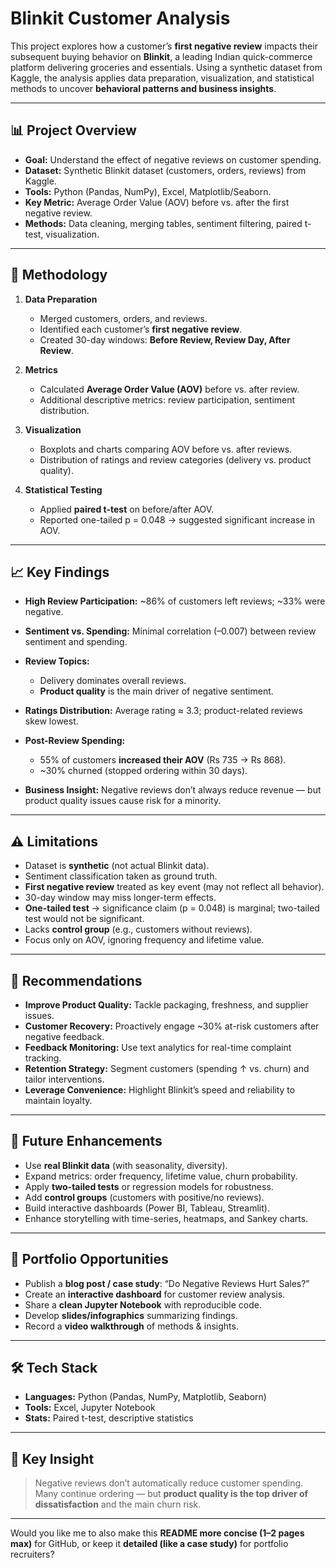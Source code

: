 # Blinkit Customer Analysis

This project explores how a customer’s **first negative review** impacts their subsequent buying behavior on **Blinkit**, a leading Indian quick-commerce platform delivering groceries and essentials. Using a synthetic dataset from Kaggle, the analysis applies data preparation, visualization, and statistical methods to uncover **behavioral patterns and business insights**.

---

## 📊 Project Overview

* **Goal:** Understand the effect of negative reviews on customer spending.
* **Dataset:** Synthetic Blinkit dataset (customers, orders, reviews) from Kaggle.
* **Tools:** Python (Pandas, NumPy), Excel, Matplotlib/Seaborn.
* **Key Metric:** Average Order Value (AOV) before vs. after the first negative review.
* **Methods:** Data cleaning, merging tables, sentiment filtering, paired t-test, visualization.

---

## 🔑 Methodology

1. **Data Preparation**

   * Merged customers, orders, and reviews.
   * Identified each customer’s **first negative review**.
   * Created 30-day windows: **Before Review, Review Day, After Review**.

2. **Metrics**

   * Calculated **Average Order Value (AOV)** before vs. after review.
   * Additional descriptive metrics: review participation, sentiment distribution.

3. **Visualization**

   * Boxplots and charts comparing AOV before vs. after reviews.
   * Distribution of ratings and review categories (delivery vs. product quality).

4. **Statistical Testing**

   * Applied **paired t-test** on before/after AOV.
   * Reported one-tailed p = 0.048 → suggested significant increase in AOV.

---

## 📈 Key Findings

* **High Review Participation:** \~86% of customers left reviews; \~33% were negative.
* **Sentiment vs. Spending:** Minimal correlation (–0.007) between review sentiment and spending.
* **Review Topics:**

  * Delivery dominates overall reviews.
  * **Product quality** is the main driver of negative sentiment.
* **Ratings Distribution:** Average rating ≈ 3.3; product-related reviews skew lowest.
* **Post-Review Spending:**

  * 55% of customers **increased their AOV** (Rs 735 → Rs 868).
  * \~30% churned (stopped ordering within 30 days).
* **Business Insight:** Negative reviews don’t always reduce revenue — but product quality issues cause risk for a minority.

---

## ⚠️ Limitations

* Dataset is **synthetic** (not actual Blinkit data).
* Sentiment classification taken as ground truth.
* **First negative review** treated as key event (may not reflect all behavior).
* 30-day window may miss longer-term effects.
* **One-tailed test** → significance claim (p = 0.048) is marginal; two-tailed test would not be significant.
* Lacks **control group** (e.g., customers without reviews).
* Focus only on AOV, ignoring frequency and lifetime value.

---

## 🚀 Recommendations

* **Improve Product Quality:** Tackle packaging, freshness, and supplier issues.
* **Customer Recovery:** Proactively engage \~30% at-risk customers after negative feedback.
* **Feedback Monitoring:** Use text analytics for real-time complaint tracking.
* **Retention Strategy:** Segment customers (spending ↑ vs. churn) and tailor interventions.
* **Leverage Convenience:** Highlight Blinkit’s speed and reliability to maintain loyalty.

---

## 🔮 Future Enhancements

* Use **real Blinkit data** (with seasonality, diversity).
* Expand metrics: order frequency, lifetime value, churn probability.
* Apply **two-tailed tests** or regression models for robustness.
* Add **control groups** (customers with positive/no reviews).
* Build interactive dashboards (Power BI, Tableau, Streamlit).
* Enhance storytelling with time-series, heatmaps, and Sankey charts.

---

## 📂 Portfolio Opportunities

* Publish a **blog post / case study**: “Do Negative Reviews Hurt Sales?”
* Create an **interactive dashboard** for customer review analysis.
* Share a **clean Jupyter Notebook** with reproducible code.
* Develop **slides/infographics** summarizing findings.
* Record a **video walkthrough** of methods & insights.

---

## 🛠️ Tech Stack

* **Languages:** Python (Pandas, NumPy, Matplotlib, Seaborn)
* **Tools:** Excel, Jupyter Notebook
* **Stats:** Paired t-test, descriptive statistics

---

## 📌 Key Insight

> Negative reviews don’t automatically reduce customer spending.
> Many continue ordering — but **product quality is the top driver of dissatisfaction** and the main churn risk.

---

Would you like me to also make this **README more concise (1–2 pages max)** for GitHub, or keep it **detailed (like a case study)** for portfolio recruiters?
